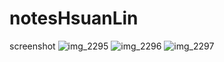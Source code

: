 # notesHsuanLin

screenshot
![img_2295](https://cloud.githubusercontent.com/assets/20759388/25954125/58075648-3633-11e7-912f-5634d34ffb4f.jpg)
![img_2296](https://cloud.githubusercontent.com/assets/20759388/25954130/5aaa7c54-3633-11e7-9db5-be26e1be1f3e.jpg)
![img_2297](https://cloud.githubusercontent.com/assets/20759388/25954132/5bd42dd2-3633-11e7-9ab9-640331b00a0b.jpg)
